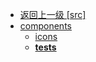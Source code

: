 - [返回上一级 [src]](vueGoogleMap/src/)
- [components](vueGoogleMap/src/components/)
  - [icons](vueGoogleMap/src/components/icons/)
  - [__tests__](vueGoogleMap/src/components/__tests__/)
